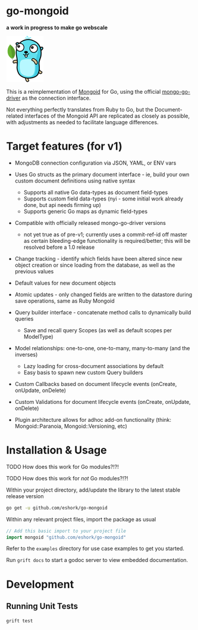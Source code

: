 # go-mongoid

**a work in progress to make go webscale**


![alt text](etc/assets/go-mongoid-100.png "Mongoid for Go")


This is a reimplementation of [Mongoid](https://github.com/mongodb/mongoid) for Go, using the official [mongo-go-driver](https://github.com/mongodb/mongo-go-driver) as the connection interface.

Not everything perfectly translates from Ruby to Go, but the Document-related interfaces of the Mongoid API are replicated as closely as possible, with adjustments as needed to facilitate language differences.

# Target features (for v1)

- MongoDB connection configuration via JSON, YAML, or ENV vars

- Uses Go structs as the primary document interface - ie, build your own custom document definitions using native syntax
  - Supports all native Go data-types as document field-types
  - Supports custom field data-types (nyi - some initial work already done, but api needs firming up)
  - Supports generic Go maps as dynamic field-types

- Compatible with officially released mongo-go-driver versions
  - not yet true as of pre-v1; currently uses a commit-ref-id off master as certain bleeding-edge functionality is required/better; this will be resolved before a 1.0 release

- Change tracking - identify which fields have been altered since new object creation or since loading from the database, as well as the previous values

- Default values for new document objects

- Atomic updates - only changed fields are written to the datastore during save operations, same as Ruby Mongoid

- Query builder interface - concatenate method calls to dynamically build queries
  - Save and recall query Scopes (as well as default scopes per ModelType)

- Model relationships: one-to-one, one-to-many, many-to-many (and the inverses)
  - Lazy loading for cross-document associations by default
  - Easy basis to spawn new custom Query builders

- Custom Callbacks based on document lifecycle events (onCreate, onUpdate, onDelete)

- Custom Validations for document lifecycle events (onCreate, onUpdate, onDelete)

- Plugin architecture allows for adhoc add-on functionality (think: Mongoid::Paranoia, Mongoid::Versioning, etc)

# Installation & Usage

TODO How does this work for Go modules?!?!

TODO How does this work for _not_ Go modules?!?!

Within your project directory, add/update the library to the latest stable release version

```bash
go get -u github.com/eshork/go-mongoid
```

Within any relevant project files, import the package as usual
```go
// Add this basic import to your project file
import mongoid "github.com/eshork/go-mongoid"
```

Refer to the `examples` directory for use case examples to get you started.

Run `grift docs` to start a godoc server to view embedded documentation.

# Development

## Running Unit Tests
`grift test`

